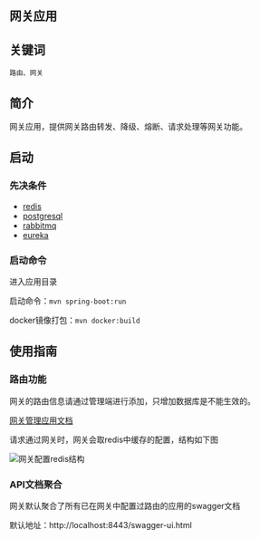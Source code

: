 网关应用
----------

## 关键词

`路由、网关`

## 简介

网关应用，提供网关路由转发、降级、熔断、请求处理等网关功能。

## 启动

### 先决条件

- [redis](http://redis.io/download)
- [postgresql](http://www.postgresql.org/)
- [rabbitmq](http://rabbitmq.io/download)
- [eureka](../../center/eureka)

### 启动命令

进入应用目录

启动命令：`mvn spring-boot:run`

docker镜像打包：`mvn docker:build`

## 使用指南

### 路由功能 

网关的路由信息请通过管理端进行添加，只增加数据库是不能生效的。

[网关管理应用文档](../gateway-admin) 


请求通过网关时，网关会取redis中缓存的配置，结构如下图

![网关配置redis结构](../../docs/gateway-web.png) 


### API文档聚合

网关默认聚合了所有已在网关中配置过路由的应用的swagger文档

默认地址：http://localhost:8443/swagger-ui.html